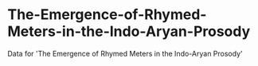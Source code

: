 # The-Emergence-of-Rhymed-Meters-in-the-Indo-Aryan-Prosody
Data for 'The Emergence of Rhymed Meters in the Indo-Aryan Prosody'
